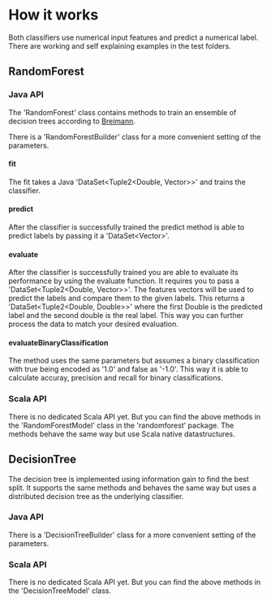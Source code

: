 # How it works
Both classifiers use numerical input features and predict a numerical label.
There are working and self explaining examples in the test folders.

## RandomForest

### Java API 
The 'RandomForest' class contains methods to train an ensemble of decision trees according to [Breimann](https://www.stat.berkeley.edu/~breiman/randomforest2001.pdf).

There is a 'RandomForestBuilder' class for a more convenient setting of the parameters.

#### fit 
The fit takes a Java 'DataSet<Tuple2<Double, Vector<Double>>>' and trains the classifier. 

#### predict 
After the classifier is successfully trained the predict method is able to predict labels by passing it a 'DataSet<Vector<Double>>'.

#### evaluate
After the classifier is successfully trained you are able to evaluate its performance by using the evaluate function. 
It requires you to pass a 'DataSet<Tuple2<Double, Vector<Double>>>'. The features vectors will be used to predict the labels and compare them to the given labels. This returns a 'DataSet<Tuple2<Double, Double>>' where the first Double is the predicted label and the second double is the real label.
This way you can further process the data to match your desired evaluation.

#### evaluateBinaryClassification
The method uses the same parameters but assumes a binary classification with true being encoded as '1.0' and false as '-1.0'.
This way it is able to calculate accuray, precision and recall for binary classifications.

### Scala API
There is no dedicated Scala API yet. But you can find the above methods in the 'RandomForestModel' class in the 'randomforest' package.
The methods behave the same way but use Scala native datastructures.

## DecisionTree
The decision tree is implemented using information gain to find the best split.
It supports the same methods and behaves the same way but uses a distributed decision tree as the underlying classifier.

### Java API

There is a 'DecisionTreeBuilder' class for a more convenient setting of the parameters.

### Scala API
There is no dedicated Scala API yet. But you can find the above methods in the 'DecisionTreeModel' class.
